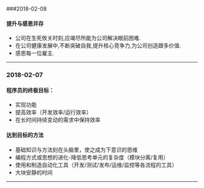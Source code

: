 ###2018-02-08
#### 提升与感恩并存
- 公司在生死攸关时刻,应竭尽所能为公司解决眼前困难.
- 在公司健康发展中,不断突破自我,提升核心竞争力,为公司创造跟多价值.
- 感恩每一位雇主.
***

### 2018-02-07
#### 程序员的终极目标：

- 实现功能
- 提高效率（开发效率/运行效率）
- 在长时间持续变动的需求中保持效率

#### 达到目标的方法

- 基础知识与方法刻在头脑里，使之成为下意识的思维
- 编程方式或思想的进化-降低思考单元的复杂度（模块分离/复用）
- 使用和制造自动化工具（开发/测试/发布/运维/监控等各流程的工具）
- 大块安静的时间

***